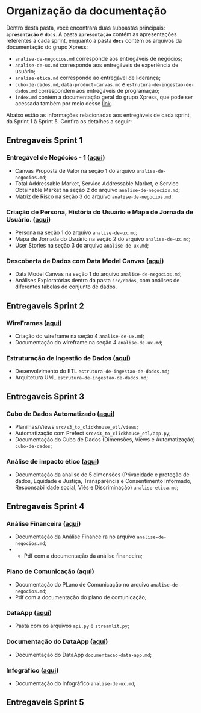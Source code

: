 # Organização da documentação

Dentro desta pasta, você encontrará duas subpastas principais: **`apresentação`** e **`docs`**. A pasta **`apresentação`** contém as apresentações referentes a cada sprint, enquanto a pasta **`docs`** contém os arquivos da documentação do grupo Xpress:
- `analise-de-negocios.md` corresponde aos entregáveis de negócios;
- `analise-de-ux.md` corresponde aos entregáveis de experiência de usuário;
- `analise-etica.md` corresponde ao entregável de liderança;
- `cubo-de-dados.md`, `data-product-canvas.md` e `estrutura-de-ingestao-de-dados.md` correspondem aos entregáveis de programação;
- `index.md` contém a documentação geral do grupo Xpress, que pode ser acessada também por meio desse [link](https://inteli-college.github.io/2024-2B-T10-SI08-G01/).

Abaixo estão as informações relacionadas aos entregáveis de cada sprint, da Sprint 1 à Sprint 5. Confira os detalhes a seguir:


## Entregaveis Sprint 1 

### Entregável de Negócios - 1 ([aqui](https://github.com/Inteli-College/2024-2B-T10-SI08-G01/blob/main/document/docs/analise-de-negocios.md))
- Canvas Proposta de Valor na seção 1 do arquivo `analise-de-negocios.md`;
- Total Addressable Market, Service Addressable Market, e Service Obtainable Market na seção 2 do arquivo `analise-de-negocios.md`;
- Matriz de Risco na seção 3 do arquivo `analise-de-negocios.md`.

### Criação de Persona, História do Usuário e Mapa de Jornada de Usuário. ([aqui](https://github.com/Inteli-College/2024-2B-T10-SI08-G01/blob/main/document/docs/analise-de-ux.md))
- Persona na seção 1 do arquivo `analise-de-ux.md`;
- Mapa de Jornada do Usuário na seção 2 do arquivo `analise-de-ux.md`;
- User Stories na seção 3 do arquivo `analise-de-ux.md`;

### Descoberta de Dados com Data Model Canvas ([aqui](https://github.com/Inteli-College/2024-2B-T10-SI08-G01/blob/main/document/docs/data-product-canvas.md)) 
- Data Model Canvas na seção 1 do arquivo `analise-de-negocios.md`;
- Análises Exploratórias dentro da pasta `src/dados`, com análises de diferentes tabelas do conjunto de dados.

## Entregaveis Sprint 2 

### WireFrames ([aqui](https://github.com/Inteli-College/2024-2B-T10-SI08-G01/blob/main/document/docs/analise-de-ux.md))
- Criação do wireframe na seção 4 `analise-de-ux.md`;
- Documentação do wireframe na seção 4 `analise-de-ux.md`;


### Estruturação de Ingestão de Dados ([aqui](https://github.com/Inteli-College/2024-2B-T10-SI08-G01/blob/main/document/docs/estrutura-de-ingestao-de-dados.md))
- Desenvolvimento do ETL `estrutura-de-ingestao-de-dados.md`;
- Arquitetura UML `estrutura-de-ingestao-de-dados.md`;

## Entregaveis Sprint 3

### Cubo de Dados Automatizado ([aqui](https://github.com/Inteli-College/2024-2B-T10-SI08-G01/blob/main/document/docs/cubo-de-dados.md))
- Planilhas/Views `src/s3_to_clickhouse_etl/views`;
- Automatização com Prefect `src/s3_to_clickhouse_etl/app.py`;
- Documentação do Cubo de Dados (Dimensões, Views e Automatização) `cubo-de-dados`;

### Análise de impacto ético ([aqui](https://github.com/Inteli-College/2024-2B-T10-SI08-G01/blob/main/document/docs/analise-etica.md))
- Documentação da analise de 5 dimensões (Privacidade e proteção de dados, Equidade e Justiça, Transparência e Consentimento Informado, Responsabilidade social, Viés e Discriminação) `analise-etica.md`;

## Entregaveis Sprint 4

### Análise Financeira ([aqui](https://github.com/Inteli-College/2024-2B-T10-SI08-G01/blob/main/document/docs/Grupo1%20-%20An%C3%A1lise%20Financeira%20-%20Sprint%204.pdf))
- Documentação da Análise Financeira no arquivo `analise-de-negocios.md`;
- - Pdf com a documentação da análise financeira;

### Plano de Comunicação ([aqui](https://github.com/Inteli-College/2024-2B-T10-SI08-G01/blob/main/document/docs/Plano%20de%20Comunica%C3%A7%C3%A3o.pdf))
- Documentação do PLano de Comunicação no arquivo `analise-de-negocios.md`;
- Pdf com a documentação do plano de comunicação;

### DataApp ([aqui](https://github.com/Inteli-College/2024-2B-T10-SI08-G01/tree/main/src/dataApp))
- Pasta com os arquivos `api.py` e `streamlit.py`;

### Documentação do DataApp ([aqui](https://github.com/Inteli-College/2024-2B-T10-SI08-G01/blob/main/document/docs/documentacao-data-app.md))
- Documentação do DataApp `documentacao-data-app.md`;

### Infográfico ([aqui](https://github.com/Inteli-College/2024-2B-T10-SI08-G01/blob/main/document/docs/analise-de-ux.md#5-infogr%C3%A1fico))
- Documentação do Infográfico `analise-de-ux.md`;

## Entregaveis Sprint 5

